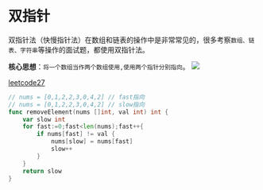 # 双指针

双指针法（快慢指针法）在数组和链表的操作中是非常常见的，很多考察`数组、链表、字符串`等操作的面试题，都使用双指针法。

**核心思想**：`将一个数组当作两个数组使用,使用两个指针分别指向`。
![](https://tva1.sinaimg.cn/large/008eGmZEly1gntrds6r59g30du09mnpd.gif)

[leetcode27](https://leetcode-cn.com/problems/remove-element/)

```go
// nums = [0,1,2,2,3,0,4,2] // fast指向
// nums = [0,1,2,2,3,0,4,2] // slow指向
func removeElement(nums []int, val int) int {
	var slow int
	for fast:=0;fast<len(nums);fast++{
		if nums[fast] != val {
			nums[slow] = nums[fast]
			slow++
		}
	}
	return slow
}
```